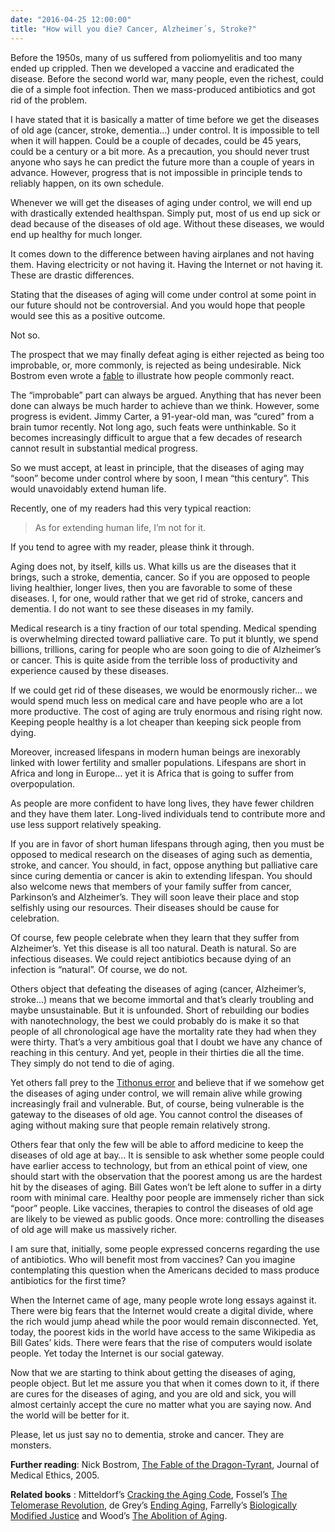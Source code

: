 ```yaml
---
date: "2016-04-25 12:00:00"
title: "How will you die? Cancer, Alzheimer´s, Stroke?"
---
```




Before the 1950s, many of us suffered from poliomyelitis and too many ended up crippled. Then we developed a vaccine and eradicated the disease. Before the second world war, many people, even the richest, could die of a simple foot infection. Then we mass-produced antibiotics and got rid of the problem.

I have stated that it is basically a matter of time before we get the diseases of old age (cancer, stroke, dementia&hellip;) under control. It is impossible to tell when it will happen. Could be a couple of decades, could be 45 years, could be a century or a bit more. As a precaution, you should never trust anyone who says he can predict the future more than a couple of years in advance. However, progress that is not impossible in principle tends to reliably happen, on its own schedule.

Whenever we will get the diseases of aging under control, we will end up with drastically extended healthspan. Simply put, most of us end up sick or dead because of the diseases of old age. Without these diseases, we would end up healthy for much longer.

It comes down to the difference between having airplanes and not having them. Having electricity or not having it. Having the Internet or not having it. These are drastic differences.

Stating that the diseases of aging will come under control at some point in our future should not be controversial. And you would hope that people would see this as a positive outcome. 

Not so.

The prospect that we may finally defeat aging is either rejected as being too improbable, or, more commonly, is rejected as being undesirable. Nick Bostrom even wrote a [fable](http://www.nickbostrom.com/fable/dragon.html) to illustrate how people commonly react.

The &ldquo;improbable&rdquo; part can always be argued. Anything that has never been done can always be much harder to achieve than we think. However, some progress is evident. Jimmy Carter, a 91-year-old man, was &ldquo;cured&rdquo; from a brain tumor recently. Not long ago, such feats were unthinkable. So it becomes increasingly difficult to argue that a few decades of research cannot result in substantial medical progress.

So we must accept, at least in principle, that the diseases of aging may &ldquo;soon&rdquo; become under control where by soon, I mean &ldquo;this century&rdquo;. This would unavoidably extend human life.

Recently, one of my readers had this very typical reaction:

> As for extending human life, I&rsquo;m not for it.


If you tend to agree with my reader, please think it through.

Aging does not, by itself, kills us. What kills us are the diseases that it brings, such a stroke, dementia, cancer. So if you are opposed to people living healthier, longer lives, then you are favorable to some of these diseases. I, for one, would rather that we get rid of stroke, cancers and dementia. I do not want to see these diseases in my family.

Medical research is a tiny fraction of our total spending. Medical spending is overwhelming directed toward palliative care. To put it bluntly, we spend billions, trillions, caring for people who are soon going to die of Alzheimer&rsquo;s or cancer. This is quite aside from the terrible loss of productivity and experience caused by these diseases.

If we could get rid of these diseases, we would be enormously richer&hellip; we would spend much less on medical care and have people who are a lot more productive. The cost of aging are truly enormous and rising right now. Keeping people healthy is a lot cheaper than keeping sick people from dying. 

Moreover, increased lifespans in modern human beings are inexorably linked with lower fertility and smaller populations. Lifespans are short in Africa and long in Europe&hellip; yet it is Africa that is going to suffer from overpopulation.

As people are more confident to have long lives, they have fewer children and they have them later. Long-lived individuals tend to contribute more and use less support relatively speaking.

If you are in favor of short human lifespans through aging, then you must be opposed to medical research on the diseases of aging such as dementia, stroke, and cancer. You should, in fact, oppose anything but palliative care since curing dementia or cancer is akin to extending lifespan. You should also welcome news that members of your family suffer from cancer, Parkinson&rsquo;s and Alzheimer&rsquo;s. They will soon leave their place and stop selfishly using our resources. Their diseases should be cause for celebration.

Of course, few people celebrate when they learn that they suffer from Alzheimer&rsquo;s. Yet this disease is all too natural. Death is natural. So are infectious diseases. We could reject antibiotics because dying of an infection is &ldquo;natural&rdquo;. Of course, we do not.

Others object that defeating the diseases of aging (cancer, Alzheimer&rsquo;s, stroke&hellip;) means that we become immortal and that&rsquo;s clearly troubling and maybe unsustainable. But it is unfounded. Short of rebuilding our bodies with nanotechnology, the best we could probably do is make it so that people of all chronological age have the mortality rate they had when they were thirty. That&rsquo;s a very ambitious goal that I doubt we have any chance of reaching in this century. And yet, people in their thirties die all the time. They simply do not tend to die of aging. 

Yet others fall prey to the [Tithonus error](http://www.sens.org/files/pdf/ed11-4.pdf) and believe that if we somehow get the diseases of aging under control, we will remain alive while growing increasingly frail and vulnerable. But, of course, being vulnerable is the gateway to the diseases of old age. You cannot control the diseases of aging without making sure that people remain relatively strong. 

Others fear that only the few will be able to afford medicine to keep the diseases of old age at bay&hellip; It is sensible to ask whether some people could have earlier access to technology, but from an ethical point of view, one should start with the observation that the poorest among us are the hardest hit by the diseases of aging. Bill Gates won&rsquo;t be left alone to suffer in a dirty room with minimal care. Healthy poor people are immensely richer than sick &ldquo;poor&rdquo; people. Like vaccines, therapies to control the diseases of old age are likely to be viewed as public goods. Once more: controlling the diseases of old age will make us massively richer.

I am sure that, initially, some people expressed concerns regarding the use of antibiotics. Who will benefit most from vaccines? Can you imagine contemplating this question when the Americans decided to mass produce antibiotics for the first time? 

When the Internet came of age, many people wrote long essays against it. There were big fears that the Internet would create a digital divide, where the rich would jump ahead while the poor would remain disconnected. Yet, today, the poorest kids in the world have access to the same Wikipedia as Bill Gates&rsquo; kids. There were fears that the rise of computers would isolate people. Yet today the Internet is our social gateway.

Now that we are starting to think about getting the diseases of aging, people object. But let me assure you that when it comes down to it, if there are cures for the diseases of aging, and you are old and sick, you will almost certainly accept the cure no matter what you are saying now. And the world will be better for it.

Please, let us just say no to dementia, stroke and cancer. They are monsters.

__Further reading__: Nick Bostrom, [The Fable of the Dragon-Tyrant](http://www.nickbostrom.com/fable/dragon.html), Journal of Medical Ethics, 2005.

__Related books__ : Mitteldorf&rsquo;s [Cracking the Aging Code](https://www.amazon.com/Cracking-Aging-Code-Science-Old-/dp/B018E6TUIO/), Fossel&rsquo;s [The Telomerase Revolution](https://www.amazon.com/Telomerase-Revolution-Enzyme-Aging%C2%85-Healthier/dp/194163169X/), de Grey&rsquo;s [Ending Aging](https://www.amazon.com/Ending-Aging-Rejuvenation-Breakthroughs-Lifetime-ebook/dp/B001ANSSKA/), Farrelly&rsquo;s [Biologically Modified Justice](https://www.amazon.com/Biologically-Modified-Justice-Colin-Farrelly-ebook/dp/B01EYQ8KMK/) and Wood&rsquo;s [The Abolition of Aging](https://www.amazon.com/Abolition-Aging-forthcoming-extension-longevity-ebook/dp/B01G5QAYJ4/).

